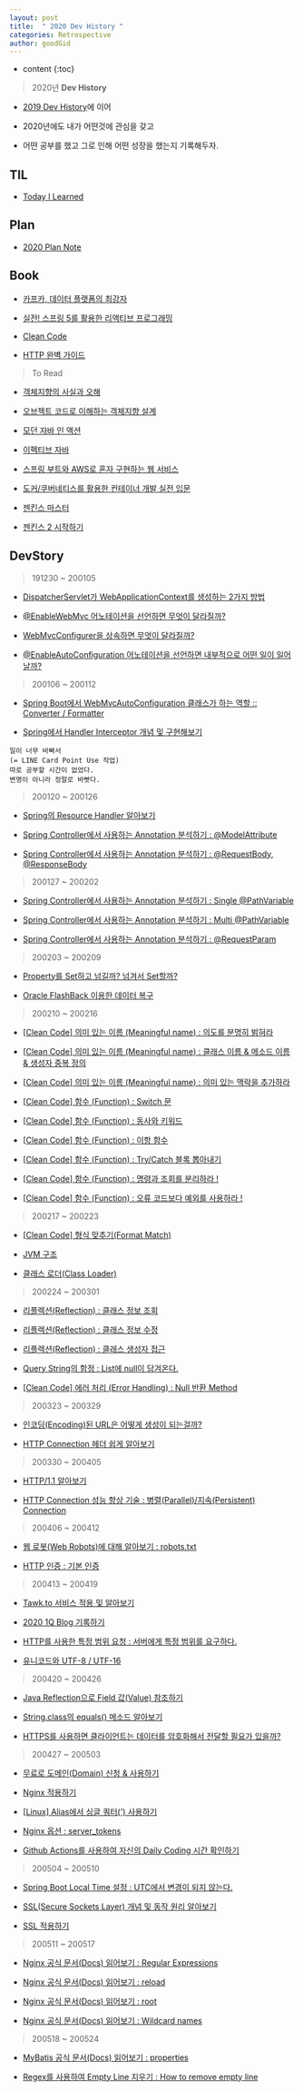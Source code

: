 ```yaml
---
layout: post
title:  " 2020 Dev History "
categories: Retrospective
author: goodGid
---
```

* content
{:toc}

> 2020년 **Dev History**

* [2019 Dev History]({{site.url}}/2019-Retrospective)에 이어

* 2020년에도 내가 어떤것에 관심을 갖고

* 어떤 공부를 했고 그로 인해 어떤 성장을 했는지 기록해두자.


## TIL

* [Today I Learned](https://gist.github.com/goodGid/c8fe26253453696dad7aa626b2ff64a8)



## Plan

* [2020 Plan Note](https://gist.github.com/goodGid/60185621f9e3798f1d439599e6592456)

<script src="https://gist.github.com/goodGid/60185621f9e3798f1d439599e6592456.js"></script>



## Book

* [카프카, 데이터 플랫폼의 최강자](https://book.naver.com/bookdb/book_detail.nhn?bid=13540082)

* [실전! 스프링 5를 활용한 리액티브 프로그래밍](https://book.naver.com/bookdb/book_detail.nhn?bid=15045543)

* [Clean Code](https://book.naver.com/bookdb/book_detail.nhn?bid=7390287)

* [HTTP 완벽 가이드](https://book.naver.com/bookdb/book_detail.nhn?bid=8509980)

> To Read

* [객체지향의 사실과 오해](https://book.naver.com/bookdb/book_detail.nhn?bid=9145968)

* [오브젝트 코드로 이해하는 객체지향 설계](https://book.naver.com/bookdb/book_detail.nhn?bid=15007773)

* [모던 자바 인 액션](https://book.naver.com/bookdb/book_detail.nhn?bid=15261103)

* [이펙티브 자바](https://book.naver.com/bookdb/book_detail.nhn?bid=14097515)

* [스프링 부트와 AWS로 혼자 구현하는 웹 서비스](https://book.naver.com/bookdb/book_detail.nhn?bid=15871738)

* [도커/쿠버네티스를 활용한 컨테이너 개발 실전 입문](https://book.naver.com/bookdb/book_detail.nhn?bid=14636944)

* [젠킨스 마스터](https://book.naver.com/bookdb/book_detail.nhn?bid=13561615)

* [젠킨스 2 시작하기](https://book.naver.com/bookdb/book_detail.nhn?bid=14636961)




## DevStory

> 191230 ~ 200105

* [DispatcherServlet가 WebApplicationContext를 생성하는 2가지 방법]({{site.url}}/Spring-DispatcherServlet/)

* [@EnableWebMvc 어노테이션을 선언하면 무엇이 달라질까?]({{site.url}}/Spring-Enable-MVC-Annotation/)

* [WebMvcConfigurer을 상속하면 무엇이 달라질까?]({{site.url}}/Spring-WebMvcConfigurer/)

* [@EnableAutoConfiguration 어노테이션을 선언하면 내부적으로 어떤 일이 일어날까?]({{site.url}}/Spring-Boot-EnableAutoConfiguration/)




> 200106 ~ 200112

* [Spring Boot에서 WebMvcAutoConfiguration 클래스가 하는 역할 :: Converter / Formatter]({{site.url}}/Spring-Boot-WebMvcAutoConfiguration-Converter-Formatter)

* [Spring에서 Handler Interceptor 개념 및 구현해보기]({{site.url}}/Spring-HandlerInterceptor)

```
일이 너무 바빠서
(= LINE Card Point Use 작업)
따로 공부할 시간이 없었다.
변명이 아니라 정말로 바빳다.
```

> 200120 ~ 200126

* [Spring의 Resource Handler 알아보기]({{site.url}}/Spring-Resource-Handlers)

* [Spring Controller에서 사용하는 Annotation 분석하기 : @ModelAttribute]({{site.url}}/Spring-Controller-Annotation-Analytics-Model-Attribute/)

* [Spring Controller에서 사용하는 Annotation 분석하기 : @RequestBody, @ResponseBody]({{site.url}}/Spring-Controller-Annotation-Analytics-Request-Body-And-Response-Body/)

> 200127 ~ 200202

* [Spring Controller에서 사용하는 Annotation 분석하기 : Single @PathVariable]({{site.url}}/Spring-Controller-Annotation-Analytics-Single-PathVariable/)

* [Spring Controller에서 사용하는 Annotation 분석하기 : Multi @PathVariable]({{site.url}}/Spring-Controller-Annotation-Analytics-Multi-PathVariable/)

* [Spring Controller에서 사용하는 Annotation 분석하기 : @RequestParam]({{site.url}}/Spring-Controller-Annotation-Analytics-RequestParam/)

> 200203 ~ 200209

* [Property를 Set하고 넘길까? 넘겨서 Set할까?]({{site.url}}/Clean-Code-Idempotent/)

* [Oracle FlashBack 이용한 데이터 복구]({{site.url}}/DB-Oracle-FlashBack-Data-Roll-Back/)

> 200210 ~ 200216

* [[Clean Code] 의미 있는 이름 (Meaningful name) : 의도를 분명히 밝혀라]({{site.url}}/Clean-Code-Meaningful-Name-Make-Clear-Your-Intentions/)

* [[Clean Code] 의미 있는 이름 (Meaningful name) : 클래스 이름 & 메소드 이름 & 생성자 중복 정의]({{site.url}}/Clean-Code-Meaningful-Name-Class-Method-Name-Constructor/)

* [[Clean Code] 의미 있는 이름 (Meaningful name) : 의미 있는 맥락을 추가하라]({{site.url}}/Clean-Code-Meaningful-Name-Add-Meaningful-Context/)

* [[Clean Code] 함수 (Function) : Switch 문]({{site.url}}/Clean-Code-Function-Switch/)

* [[Clean Code] 함수 (Function) : 동사와 키워드]({{site.url}}/Clean-Code-Function-Verb-Keyword)

* [[Clean Code] 함수 (Function) : 이항 함수]({{site.url}}/Clean-Code-Function-Binary-Function)

* [[Clean Code] 함수 (Function) : Try/Catch 블록 뽑아내기]({{site.url}}/Clean-Code-Function-Extract-Try-Catch-Block/)

* [[Clean Code] 함수 (Function) : 명령과 조회를 분리하라 !]({{site.url}}/Clean-Code-Function-Separate-Commands-and-Inquiries/)

* [[Clean Code] 함수 (Function) : 오류 코드보다 예외를 사용하라 !]({{site.url}}/Clean-Code-Function-Use-exceptions-rather-than-error-codes/)

> 200217 ~ 200223

* [[Clean Code] 형식 맞추기(Format Match)]({{site.url}}/Clean-Code-Format-Match/)

* [JVM 구조]({{site.url}}/Java-JVM)

* [클래스 로더(Class Loader)]({{site.url}}/Java-Class-Loader)

> 200224 ~ 200301

* [리플렉션(Reflection) : 클래스 정보 조회]({{site.url}}/Java-Reflection-Class-Info-Query/)

* [리플렉션(Reflection) : 클래스 정보 수정]({{site.url}}/Java-Reflection-Modify-Class-Information/)

* [리플렉션(Reflection) : 클래스 생성자 접근]({{site.url}}/Java-Reflection-Access-Class-Constructor/)

* [Query String의 함정 : List에 null이 담겨온다.]({{site.url}}/Pitfalls-of-Query-String/)

* [[Clean Code] 에러 처리 (Error Handling) : Null 반환 Method]({{site.url}}/Clean-Code-Error-Handling-Null/)

> 200323 ~ 200329

* [인코딩(Encoding)된 URL은 어떻게 생성이 되는걸까?]({{site.url}}/HTTP-URL-Endocidng/)

* [HTTP Connection 헤더 쉽게 알아보기]({{site.url}}/HTTP-Connection-Header/)

> 200330 ~ 200405

* [HTTP/1.1 알아보기]({{site.url}}/HTTP-1.1/)

* [HTTP Connection 성능 향상 기술 : 병렬(Parallel)/지속(Persistent) Connection]({{site.url}}/HTTP-Connection-Tech/)

> 200406 ~ 200412

* [웹 로봇(Web Robots)에 대해 알아보기 : robots.txt]({{site.url}}/HTTP-Robots/)

* [HTTP 인증 : 기본 인증]({{site.url}}/HTTP-Default-Authenticate/)

> 200413 ~ 200419

* [Tawk.to 서비스 적용 및 알아보기]({{site.url}}/Tawk-to/)

* [2020 1Q Blog 기록하기]({{site.url}}/2020-1Q-Blog/)

* [HTTP를 사용한 특정 범위 요청 : 서버에게 특정 범위를 요구하다.]({{site.url}}/HTTP-Range-Request/)

* [유니코드와 UTF-8 / UTF-16]({{site.url}}/Unicode-And-UTF-Encoding/)

> 200420 ~ 200426

* [Java Reflection으로 Field 값(Value) 참조하기]({{site.url}}/Java-Reflection-Field-Value/)

* [String.class의 equals() 메소드 알아보기]({{site.url}}/Java-Object-String-Equlas/)

* [HTTPS를 사용하면 클라이언트는 데이터를 암호화해서 전달할 필요가 있을까?]({{site.url}}/HTTPS-Used-In-Practice/)

> 200427 ~ 200503

* [무료로 도메인(Domain) 신청 & 사용하기]({{site.url}}/Free-Domain)

* [Nginx 적용하기]({{site.url}}/Nginx)

* [[Linux] Alias에서 싱글 쿼터(') 사용하기]({{site.url}}/Using-A-Single-Quote-In-Alias/)

* [Nginx 옵션 : server_tokens]({{site.url}}/Nginx-Option-Server-Tokens/)

* [Github Actions를 사용하여 자신의 Daily Coding 시간 확인하기]({{site.url}}/Github-Actions-Daily-Coding-Time/)

> 200504 ~ 200510

* [Spring Boot Local Time 설정 : UTC에서 변경이 되지 않는다.]({{site.url}}/Spring-Local-Time/)

* [SSL(Secure Sockets Layer) 개념 및 동작 원리 알아보기]({{site.url}}/TLS-SSL/)

* [SSL 적용하기]({{site.url}}/Apply-SSL/)

> 200511 ~ 200517

* [Nginx 공식 문서(Docs) 읽어보기 : Regular Expressions]({{site.url}}/Nginx-Docs-Regular-Expressions/)

* [Nginx 공식 문서(Docs) 읽어보기 : reload]({{site.url}}/Nginx-Docs-Reload/)

* [Nginx 공식 문서(Docs) 읽어보기 : root]({{site.url}}/Nginx-Docs-Root/)

* [Nginx 공식 문서(Docs) 읽어보기 : Wildcard names]({{site.url}}/Nginx-Docs-Wild-Card/)

> 200518 ~ 200524

* [MyBatis 공식 문서(Docs) 읽어보기 : properties]({{site.url}}/MyBatis-Docs-Properties/)

* [Regex를 사용하여 Empty Line 지우기 : How to remove empty line]({{site.url}}/How-to-Remove-Empty-Line/)